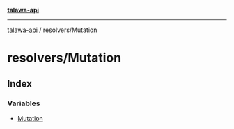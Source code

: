 [**talawa-api**](../../README.md)

***

[talawa-api](../../modules.md) / resolvers/Mutation

# resolvers/Mutation

## Index

### Variables

- [Mutation](variables/Mutation.md)
